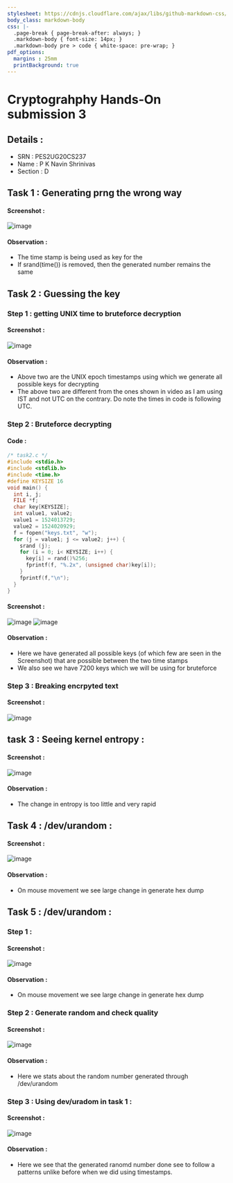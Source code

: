 ```yaml
---
stylesheet: https://cdnjs.cloudflare.com/ajax/libs/github-markdown-css/2.10.0/github-markdown.min.css
body_class: markdown-body
css: |-
  .page-break { page-break-after: always; }
  .markdown-body { font-size: 14px; }
  .markdown-body pre > code { white-space: pre-wrap; }
pdf_options:
  margins : 25mm
  printBackground: true
---
```

# Cryptograhphy Hands-On submission 3 

## Details : 

- SRN : PES2UG20CS237
- Name : P K Navin Shrinivas 
- Section : D

## Task 1 : Generating prng the wrong way 

#### Screenshot : 
![image](./1.png)

#### Observation : 

- The time stamp is being used as key for the 
- If srand(time()) is removed, then the generated number remains the same

## Task 2 : Guessing the key 

### Step 1 : getting UNIX time to bruteforce decryption

#### Screenshot : 
![image](./2.png)

#### Observation : 
- Above two are the UNIX epoch timestamps using which we generate all possible keys for decrypting
- The above two are different from the ones shown in video as I am using IST and not UTC on the contrary. Do note the times in code is following UTC.

### Step 2 : Bruteforce decrypting

#### Code : 

```c
/* task2.c */
#include <stdio.h>
#include <stdlib.h>
#include <time.h>
#define KEYSIZE 16
void main() {
  int i, j;
  FILE *f;
  char key[KEYSIZE];
  int value1, value2;
  value1 = 1524013729;
  value2 = 1524020929;
  f = fopen("keys.txt", "w");
  for (j = value1; j <= value2; j++) {
    srand (j);
    for (i = 0; i< KEYSIZE; i++) {
      key[i] = rand()%256;
      fprintf(f, "%.2x", (unsigned char)key[i]);
    }
    fprintf(f,"\n");
  }
}
```

#### Screenshot : 

![image](./3.png)
![image](./4.png)

#### Observation :

- Here we have generated all possible keys (of which few are seen in the Screenshot) that are possible between the two time stamps 
- We also see we have 7200 keys which we will be using for bruteforce

### Step 3 : Breaking encrpyted text 

#### Screenshot : 

![image](./5.png)

## task 3 : Seeing kernel entropy : 

#### Screenshot : 
![image](./6.png)

#### Observation : 
- The change in entropy is too little and very rapid

## Task 4 : /dev/urandom : 

#### Screenshot :
![image](./7.png)

#### Observation : 
- On mouse movement we see large change in generate hex dump

## Task 5 : /dev/urandom : 

### Step 1 : 

#### Screenshot :
![image](./7.png)

#### Observation : 
- On mouse movement we see large change in generate hex dump

### Step 2 : Generate random and check quality 

#### Screenshot : 
![image](./9.png)

#### Observation : 
- Here we stats about the random number generated through /dev/urandom 

### Step 3 : Using dev/uradom in task 1 : 

#### Screenshot : 
![image](./8.png)

#### Observation : 
- Here we see that the generated ranomd number done see to follow a patterns unlike before when we did using timestamps.
